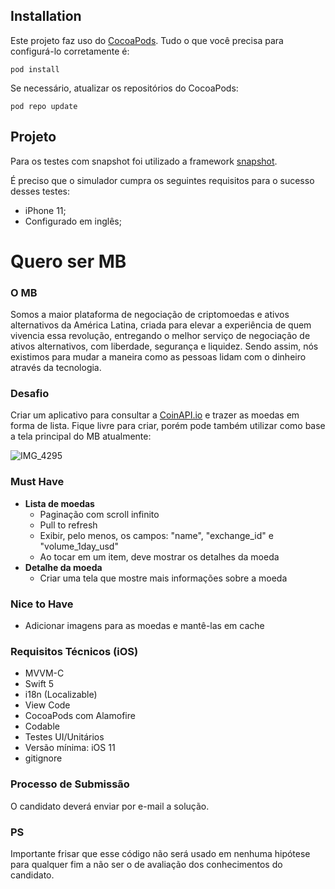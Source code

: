 ## Installation

Este projeto faz uso do [CocoaPods](https://cocoapods.org). Tudo o que você precisa para configurá-lo corretamente é:

```
pod install
```

Se necessário, atualizar os repositórios do CocoaPods:

```
pod repo update
```

## Projeto

Para os testes com snapshot foi utilizado a framework [snapshot](https://github.com/uber/ios-snapshot-test-case).

É preciso que o simulador cumpra os seguintes requisitos para o sucesso desses testes:

- iPhone 11;
- Configurado em inglês;

# Quero ser MB

### **O MB**
Somos a maior plataforma de negociação de criptomoedas e ativos alternativos da América Latina, criada para elevar a experiência de quem vivencia essa revolução, entregando o melhor serviço de negociação de ativos alternativos, com liberdade, segurança e liquidez. Sendo assim, nós existimos para mudar a maneira como as pessoas lidam com o dinheiro através da tecnologia.

### **Desafio**
Criar um aplicativo para consultar a [CoinAPI.io](https://docs.coinapi.io/#list-all-exchanges) e trazer as moedas em forma de lista. Fique livre para criar, porém pode também utilizar como base a tela principal do MB atualmente:

![IMG_4295](https://user-images.githubusercontent.com/63304092/99078009-6edc7680-259c-11eb-96cf-7ddd845b2c23.PNG)

### **Must Have**
-   **Lista de moedas**
	- Paginação com scroll infinito
    - Pull to refresh
    - Exibir, pelo menos, os campos: "name", "exchange_id" e "volume_1day_usd"
    - Ao tocar em um item, deve mostrar os detalhes da moeda
-   **Detalhe da moeda**
    - Criar uma tela que mostre mais informações sobre a moeda

### **Nice to Have**
- Adicionar imagens para as moedas e mantê-las em cache

### **Requisitos Técnicos (iOS)**
- MVVM-C
- Swift 5
- i18n (Localizable)
- View Code
- CocoaPods com Alamofire
- Codable
- Testes UI/Unitários
- Versão mínima: iOS 11
- gitignore

### **Processo de Submissão**
O candidato deverá enviar por e-mail a solução.

### **PS**
Importante frisar que esse código não será usado em nenhuma hipótese para qualquer fim a não ser o de avaliação dos conhecimentos do candidato.
